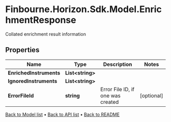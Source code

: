 # Finbourne.Horizon.Sdk.Model.EnrichmentResponse
Collated enrichment result information

## Properties

Name | Type | Description | Notes
------------ | ------------- | ------------- | -------------
**EnrichedInstruments** | **List&lt;string&gt;** |  | 
**IgnoredInstruments** | **List&lt;string&gt;** |  | 
**ErrorFileId** | **string** | Error File ID, if one was created | [optional] 

[Back to Model list](../README.md#documentation-for-models) &#8226; [Back to API list](../README.md#documentation-for-api-endpoints) &#8226; [Back to README](../README.md)

